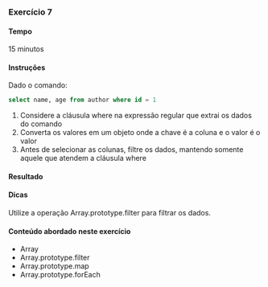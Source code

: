 ### Exercício 7

#### Tempo
15 minutos

#### Instruções

Dado o comando:

```sql
select name, age from author where id = 1
```

1. Considere a cláusula where na expressão regular que extrai os dados do comando
2. Converta os valores em um objeto onde a chave é a coluna e o valor é o valor
3. Antes de selecionar as colunas, filtre os dados, mantendo somente aquele que atendem a cláusula where

#### Resultado

#### Dicas

Utilize a operação Array.prototype.filter para filtrar os dados.

#### Conteúdo abordado neste exercício

* Array
* Array.prototype.filter
* Array.prototype.map
* Array.prototype.forEach